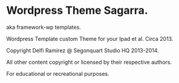 # Wordpress Theme Sagarra.

aka framework-wp templates.

Wordpress Template custom Theme for your Ipad et al. Circa 2013.


Copyright Delfi Ramirez @ Segonquart Studio HQ 2013-2014.


All other content copyright or licensed by their respective authors.


For educational or recreational purposes.
